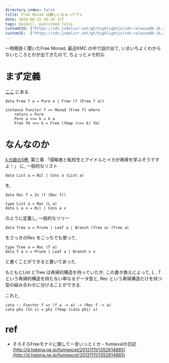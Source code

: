 ```yaml
---
directory_index: false
title: Free Monad は難しいなぁってアレ
date: 2014-06-15 18:34 JST
tags: Haskell, published_false
customCSS: ["https://cdn.jsdelivr.net/gh/highlightjs/cdn-release@9.16.2/build/styles/default.min.css"]
customJS:  ["https://cdn.jsdelivr.net/gh/highlightjs/cdn-release@9.16.2/build/highlight.min.js"]
---
```


一時期良く聞いたFree Monad, 最近KMC の中で話が出て, いまいちよくわからないところとかが出てきたので, ちょっとメモ的な.

# まず定義

[ここ](http://hackage.haskell.org/package/free-3.2/docs/Control-Monad-Free.html) にある.
<script>hljs.initHighlightingOnLoad();</script>
<pre><code>data Free f a = Pure a | Free (f (Free f a))

instance Functor f => Monad (Free f) where
    return = Pure
    Pure a >>= k = k a
    Free fm >>= k = Free (fmap (>>= k) fm)
</code></pre>

# なんなのか
[λカ娘の5巻](http://www.paraiso-lang.org/ikmsm/books/c84.html), 第三章 「侵略者と転校生とアイドルとイカが再帰を学ぶそうですよ！」
に, 一般的なリスト

<pre><code>data List a = Nil | Cons a (List a)
</code></pre>

を,

<pre><code>data Rec f = In (f (Rec f))

type List a = Rec (L a)
data L a x = Nil | Cons a x
</code></pre>

のように定義し, 一般的なツリー

<pre><code>data Tree a = Prune | Leaf a | Branch (Tree a) (Tree a)
</code></pre>

をさっきのRec をこっちでも使って,

<pre><code>type Tree a = Rec (T a)
data T a x = Prune | Leaf a | Branch x x
</code></pre>

と書くことができると書いてあった.

もともとList とTree は再帰的構造を持っていたが,
この書き換えによって, 
L , T という再帰的構造を持たない単なるデータ型と,
Rec という再帰構造だけを持つ型の組み合わせに分けることができる.

これと,

<pre><code>cata :: Functor f => (f a -> a) -> (Rec f -> a)
cata phi (In x) = phi (fmap (cata phi) x)
</code></pre>


# ref
* そろそろFreeモナドに関して一言いっとくか - fumievalの日記 [http://d.hatena.ne.jp/fumiexcel/20121111/1352614885](http://d.hatena.ne.jp/fumiexcel/20121111/1352614885)



